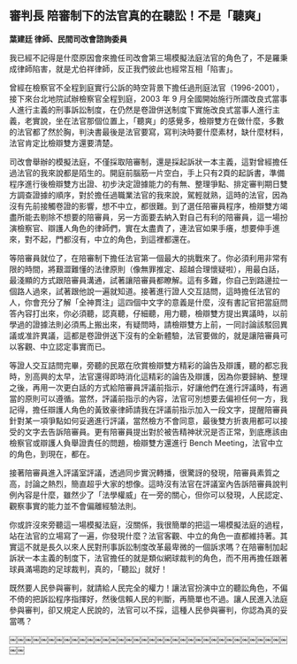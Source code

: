 ## 審判長 陪審制下的法官真的在聽訟！不是「聽爽」

**葉建廷 律師、民間司改會諮詢委員**

我已經不記得是什麼原因會來擔任司改會第三場模擬法庭法官的角色了，不是羅秉成律師陷害，就是尤伯祥律師，反正我們彼此也經常互相「陷害」。

曾經在檢察官不全程到庭實行公訴的時空背景下擔任過刑庭法官（1996-2001），接下來台北地院試辦檢察官全程到庭，2003 年 9 月全國開始施行所謂改良式當事人進行主義的刑事訴訟制度，在仍然是卷證併送制度下實施改良式當事人進行主義，老實說，坐在法官那個位置上，「聽爽」的感覺多，檢辯雙方在做什麼，多數的法官都了然於胸，判決書最後是法官要寫，寫判決時要什麼素材，缺什麼材料，法官肯定比檢辯雙方還要清楚。

司改會舉辦的模擬法庭，不僅採取陪審制，還是採起訴狀一本主義，這對曾經擔任過法官的我來說都是陌生的。開庭前腦筋一片空白，手上只有2頁的起訴書，準備程序進行後檢辯雙方出證、初步決定證據能力的有無、整理爭點、排定審判期日雙方調查證據的順序，對於擔任過職業法官的我來說，駕輕就熟，這時的法官，因為沒有先前接觸卷證的影響，想不中立，都很難。到了選任陪審員程序，檢辯雙方竭盡所能去剔除不想要的陪審員，另一方面要去納入對自己有利的陪審員，這一場扮演檢察官、辯護人角色的律師們，實在太盡責了，連法官如果手癢，想要伸手進來，對不起，門都沒有，中立的角色，到這裡都還在。

等陪審員就位了，在陪審制下擔任法官第一個最大的挑戰來了。你必須利用非常有限的時間，將艱澀難懂的法律原則（像無罪推定、超越合理懷疑啦），用最白話，最淺顯的方式跟陪審員溝通，試著讓陪審員都瞭解。這有多難，你自己到路邊拉一個路人過來，試著跟他說一遍就知道。接著進行證人交互詰問，這時擔任法官的人，你會充分了解「全神貫注」這四個中文字的意義是什麼，沒有書記官把當庭問答內容打出來，你必須聽，認真聽，仔細聽，用力聽，檢辯雙方提出異議時，以前學過的證據法則必須馬上搬出來，有疑問時，請檢辯雙方上前，一同討論該駁回異議或准許異議，這都是卷證併送下沒有的全新體驗，法官要做的，就是讓陪審員可以客觀、中立認定事實而已。

等證人交互詰問完畢，旁聽的民眾在欣賞檢辯雙方精彩的論告及辯護，聽的都忘我時，別高興的太早，法官還得即時消化這精彩的論告及辯護，因為你要歸納、整理之後，再用一次更白話的方式給陪審員評議前指示，好讓他們在進行評議時，有適當的原則可以遵循。當然，評議前指示的內容，法官可別想要去偏袒任何一方，我記得，擔任辯護人角色的黃致豪律師請我在評議前指示加入一段文字，提醒陪審員針對某一項爭點如何妥適進行評議，當然檢方不會同意，最後雙方折衷用都可以接受的文字去告訴陪審員。更有陪審員提出對於被告精神狀況是否正常，到底應該由檢察官或辯護人負舉證責任的問題，檢辯雙方還進行 Bench Meeting，法官中立的角色，到現在，都在。

接著陪審員進入評議室評議，透過同步實況轉播，很驚訝的發現，陪審員素質之高，討論之熱烈，簡直超乎大家的想像。這時沒有法官在評議室內告訴陪審員說判例內容是什麼，雖然少了「法學權威」在一旁的關心，但你可以發現，人民認定、觀察事實的能力並不會偏離經驗法則。

你或許沒來旁聽這一場模擬法庭，沒關係，我很簡單的把這一場模擬法庭的過程，站在法官的立場寫了一遍，你發現什麼？法官客觀、中立的角色一直都維持著。其實這不就是長久以來人民對刑事訴訟制度改革最卑微的一個訴求嗎？在陪審制加起訴狀一本主義的制度下，法官擔任的就是類似網球裁判的角色，而不用再擔任跟著球員滿場跑的足球裁判，真的，「聽訟」就好！

既然要人民參與審判，就請給人民完全的權力！讓法官扮演中立的聽訟角色，不偏不倚的把訴訟程序指揮好，然後信賴人民的判斷，再簡單也不過。讓人民進入法庭參與審判，卻又規定人民說的，法官可以不採，這種人民參與審判，你認為真的妥當嗎？

￼￼￼￼￼￼￼￼￼￼￼￼￼￼￼￼￼￼￼￼￼￼￼￼￼￼￼￼￼￼￼￼￼￼￼￼￼￼